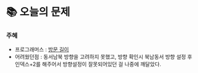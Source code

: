 # 📚 오늘의 문제

### 주혜
- 프로그래머스 : [방문 길이](https://school.programmers.co.kr/learn/courses/30/lessons/49994#)
- 어려웠던점 : 동서남북 방향을 고려하지 못했고, 방향 확인시 북남동서 방향 설정 후 인덱스+2를 해주어서 방향설정이 잘못되어있던 걸 나중에 깨달았다.
